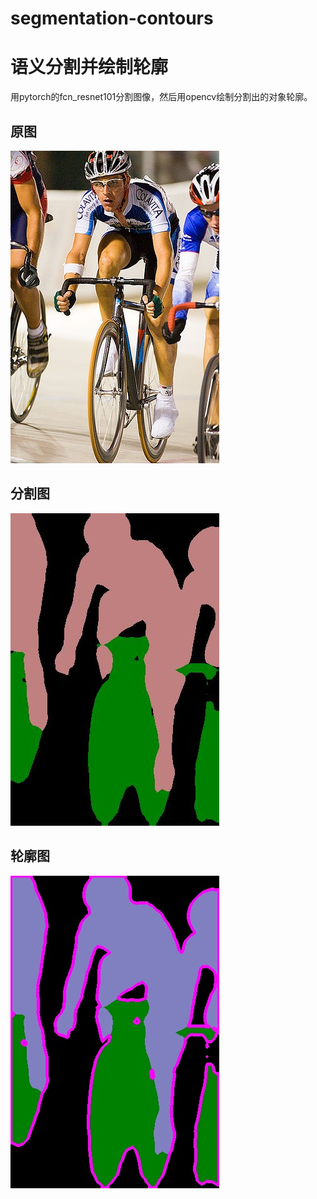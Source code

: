 # segmentation-contours
# 语义分割并绘制轮廓
用pytorch的fcn_resnet101分割图像，然后用opencv绘制分割出的对象轮廓。

## 原图
![image](https://github.com/chenliang2014/segmentation-contours/blob/master/2007_000129.jpg)

## 分割图
![image](https://github.com/chenliang2014/segmentation-contours/blob/master/seg.jpg)

## 轮廓图
![image](https://github.com/chenliang2014/segmentation-contours/blob/master/cont.jpg)

